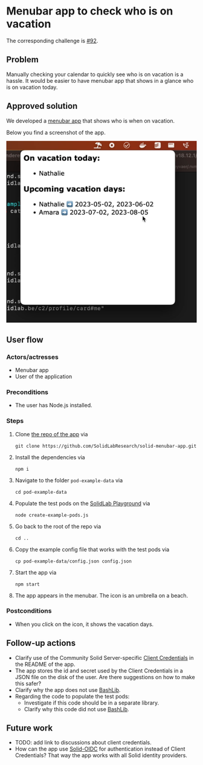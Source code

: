 # Menubar app to check who is on vacation

The corresponding challenge is [#92](https://github.com/SolidLabResearch/Challenges/issues/92).

## Problem
<!--
You can reuse the pitch of the challenge, but check if you need to make changes.
For example, it might happen that the approved solution does more than what the original pitch requested.
-->

Manually checking your calendar to quickly see who is on vacation is a hassle. 
It would be easier to have menubar app that shows in a glance who is on vacation today.

## Approved solution
<!--
Provide information about the approved solution:
names of tools/libraries created, repos, and so on.
-->

We developed a [menubar app](https://github.com/SolidLabResearch/solid-menubar-app) that
shows who is when on vacation.

Below you find a screenshot of the app.

![img.png](img/solid-menubar-app.png)

## User flow

<!--
Describe a concrete user flow with the approved solution.
Complete the following sections:
-->

### Actors/actresses

- Menubar app
- User of the application

### Preconditions

- The user has Node.js installed.

### Steps

1. Clone [the repo of the app](https://github.com/SolidLabResearch/solid-menubar-app) via
   ```shell
   git clone https://github.com/SolidLabResearch/solid-menubar-app.git
   ```
2. Install the dependencies via
   ```
   npm i
   ```
3. Navigate to the folder `pod-example-data` via
   ```
   cd pod-example-data
   ```
4. Populate the test pods on the [SolidLab Playground](https://pod.playground.solidlab.be/) via 
   ```shell
   node create-example-pods.js
   ```
5. Go back to the root of the repo via
   ```shell
   cd ..
   ```
6. Copy the example config file that works with the test pods via
   ```shell
   cp pod-example-data/config.json config.json
   ```
7. Start the app via 
   ```shell
   npm start
   ```
8. The app appears in the menubar. The icon is an umbrella on a beach.

### Postconditions

- When you click on the icon,
it shows the vacation days.

## Follow-up actions
<!--
List all concrete follow-up actions that someone has to do.
For example, adding helper code from the solution to Comunica.
-->

- Clarify use of the Community Solid Server-specific 
[Client Credentials](https://communitysolidserver.github.io/CommunitySolidServer/6.x/usage/client-credentials/) in 
the README of the app.
- The app stores the id and secret used by the Client Credentials in a JSON file on the disk of the user.
Are there suggestions on how to make this safer?
- Clarify why the app does not use [BashLib](https://github.com/SolidLabResearch/Bashlib/).
- Regarding the code to populate the test pods:
  - Investigate if this code should be in a separate library.
  - Clarify why this code did not use [BashLib](https://github.com/SolidLabResearch/Bashlib/).

## Future work
<!--
List ideas for future work.
These ideas don't have to be concrete.
You can create a new challenge/scenario for each idea.
-->

- TODO: add link to discussions about client credentials.
- How can the app use [Solid-OIDC](https://solidproject.org/TR/oidc) for authentication instead of Client Credentials?
That way the app works with all Solid identity providers.
